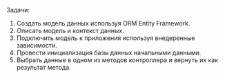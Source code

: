 Задачи:
1) Создать модель данных используя ORM Entity Framework.
2) Описать модель и контекст данных.
3) Подключить модель к приложения используя внедеренные 
зависимости.
4) Провести инициализация базы данных начальными данными.
5) Выбрать данные в одном из методов контроллера и вернуть их как 
результат метода.
